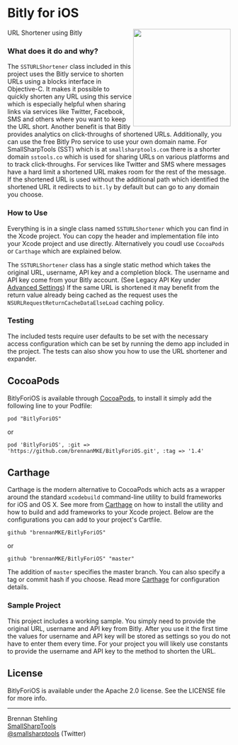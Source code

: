 Bitly for iOS
=============

<img src="https://raw.github.com/brennanMKE/BitlyForiOS/master/URLShortener.png" width="220" align="right" />

URL Shortener using Bitly

### What does it do and why?

The `SSTURLShortener` class included in this project uses the Bitly service to shorten URLs using a blocks interface in Objective-C. It makes it possible to quickly shorten any URL using this service which is especially helpful when sharing links via services like Twitter, Facebook, SMS and others where you want to keep the URL short. Another benefit is that Bitly provides analytics on click-throughs of shortened URLs. Additionally, you can use the free Bitly Pro service to use your own domain name. For SmallSharpTools (SST) which is at `smallsharptools.com` there is a shorter domain `sstools.co` which is used for sharing URLs on various platforms and to track click-throughs. For services like Twitter and SMS where messages have a hard limit a shortened URL makes room for the rest of the message. If the shortened URL is used without the additional path which identified the shortened URL it redirects to `bit.ly` by default but can go to any domain you choose.

### How to Use

Everything is in a single class named `SSTURLShortener` which you can find in the Xcode project. You can copy the header and implementation file into your Xcode project and use directly. Alternatively you coudl use `CocoaPods` or `Carthage` which are 
explained below.

The `SSTURLShortener` class has a single static method which takes the original URL, username, API key and a completion block. The username and API key come from your Bitly account. (See Legacy API Key under [Advanced Settings](https://bitly.com/a/settings/advanced)) If the same URL is shortened it may benefit from the return value already being cached as the request uses the `NSURLRequestReturnCacheDataElseLoad` caching policy.

### Testing

The included tests require user defaults to be set with the necessary access
configuration which can be set by running the demo app included in the project.
The tests can also show you how to use the URL shortener and expander.

## CocoaPods

BitlyForiOS is available through [CocoaPods](http://cocoapods.org), to install
it simply add the following line to your Podfile:

    pod "BitlyForiOS"

or

    pod 'BitlyForiOS', :git => 'https://github.com/brennanMKE/BitlyForiOS.git', :tag => '1.4'

## Carthage

Carthage is the modern alternative to CocoaPods which acts as a wrapper around the standard
`xcodebuild` command-line utility to build frameworks for iOS and OS X. See more from
[Carthage](https://github.com/Carthage/Carthage) on how to install the utility and how to
build and add frameworks to your Xcode project. Below are the configurations you can add
to your project's Cartfile. 

    github "brennanMKE/BitlyForiOS"

or

    github "brennanMKE/BitlyForiOS" "master"

The addition of `master` specifies the master branch. You can also specify a tag
or commit hash if you choose. Read more [Carthage](https://github.com/Carthage/Carthage) for configuration details.

### Sample Project

This project includes a working sample. You simply need to provide the original URL, username and API key from Bitly. After you use it the first time the values for username and API key will be stored as settings so you do not have to enter them every time. For your project you will likely use constants to provide the username and API key to the method to shorten the URL.

## License

BitlyForiOS is available under the Apache 2.0 license. See the LICENSE file for more info.

-----

Brennan Stehling  
[SmallSharpTools](http://www.smallsharptools.com/)  
[@smallsharptools](https://twitter.com/smallsharptools) (Twitter)  
